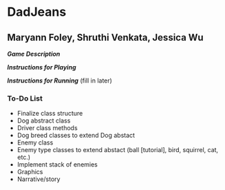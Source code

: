 # DadJeans
## Maryann Foley, Shruthi Venkata, Jessica Wu

_**Game Description**_

_**Instructions for Playing**_

_**Instructions for Running**_
(fill in later) 


### To-Do List
- Finalize class structure
- Dog abstract class
- Driver class methods
- Dog breed classes to extend Dog abstact
- Enemy class
- Enemy type classes to extend abstact (ball [tutorial], bird, squirrel, cat, etc.)
- Implement stack of enemies
- Graphics
- Narrative/story
